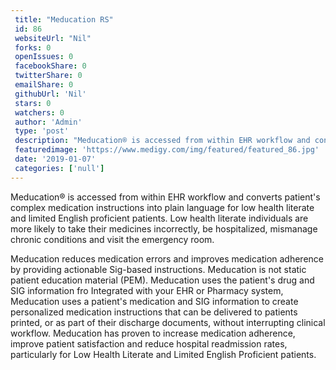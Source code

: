 ```yaml
--- 
 title: "Meducation RS" 
 id: 86  
 websiteUrl: "Nil" 
 forks: 0 
 openIssues: 0  
 facebookShare: 0  
 twitterShare: 0  
 emailShare: 0  
 githubUrl: 'Nil'
 stars: 0 
 watchers: 0 
 author: 'Admin' 
 type: 'post' 
 description: "Meducation® is accessed from within EHR workflow and converts patient's complex medication instructions into plain language for low health literate an"
 featuredimage: 'https://www.medigy.com/img/featured/featured_86.jpg' 
 date: '2019-01-07'
 categories: ['null']
---
```

Meducation® is accessed from within EHR workflow and converts patient's complex medication instructions into plain language for low health literate and limited English proficient patients. Low health literate individuals are more likely to take their medicines incorrectly, be hospitalized, mismanage chronic conditions and visit the emergency room.

Meducation reduces medication errors and improves medication adherence by providing actionable Sig-based instructions. Meducation is not static patient education material (PEM). Meducation uses the patient's drug and SIG information fro Integrated with your EHR or Pharmacy system, Meducation uses a patient's medication and SIG information to create personalized medication instructions that can be delivered to patients printed, or as part of their discharge documents, without interrupting clinical workflow. Meducation has proven to increase medication adherence, improve patient satisfaction and reduce hospital readmission rates, particularly for Low Health Literate and Limited English Proficient patients.